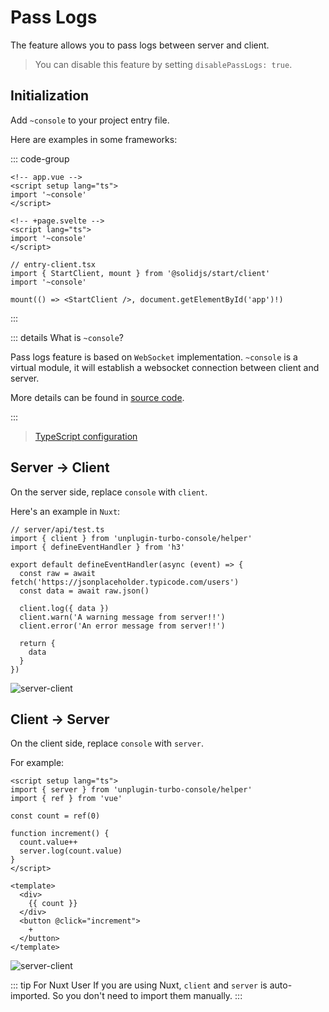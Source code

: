 # Pass Logs

The feature allows you to pass logs between server and client.

> You can disable this feature by setting `disablePassLogs: true`.

## Initialization

Add `~console` to your project entry file.

Here are examples in some frameworks:

::: code-group

```vue [<group-name name="Nuxt" icon="i-logos-nuxt-icon" />]
<!-- app.vue -->
<script setup lang="ts">
import '~console'
</script>
```

```svelte [<group-name name="SvelteKit" icon="i-logos-svelte-icon" />]
<!-- +page.svelte -->
<script lang="ts">
import '~console'
</script>
```

```tsx{3} [<group-name name="SolidStart" icon="i-logos-solidjs-icon" />]
// entry-client.tsx
import { StartClient, mount } from '@solidjs/start/client'
import '~console'

mount(() => <StartClient />, document.getElementById('app')!)
```

:::

::: details What is `~console`?

Pass logs feature is based on `WebSocket` implementation. `~console` is a virtual module, it will establish a websocket connection between client and server.

More details can be found in [source code](https://github.com/unplugin/unplugin-turbo-console/blob/main/src/core/virtualModules.ts).

:::

> [TypeScript configuration](/guide/configurations.html#typescript)

## Server → Client

On the server side, replace `console` with `client`.

Here's an example in `Nuxt`:

```ts{2,9-11} twoslash
// server/api/test.ts
import { client } from 'unplugin-turbo-console/helper'
import { defineEventHandler } from 'h3'

export default defineEventHandler(async (event) => {
  const raw = await fetch('https://jsonplaceholder.typicode.com/users')
  const data = await raw.json()

  client.log({ data })
  client.warn('A warning message from server!!')
  client.error('An error message from server!!')

  return {
    data
  }
})
```

![server-client](https://static.yuy1n.io/server-client.gif)

## Client → Server

On the client side, replace `console` with `server`.

For example:

```vue{2,9} twoslash
<script setup lang="ts">
import { server } from 'unplugin-turbo-console/helper'
import { ref } from 'vue'

const count = ref(0)

function increment() {
  count.value++
  server.log(count.value)
}
</script>

<template>
  <div>
    {{ count }}
  </div>
  <button @click="increment">
    +
  </button>
</template>
```

![server-client](https://static.yuy1n.io/client-server.gif)

::: tip For Nuxt User
If you are using Nuxt, `client` and `server` is auto-imported. So you don't need to import them manually.
:::
